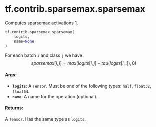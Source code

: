 <div itemscope itemtype="http://developers.google.com/ReferenceObject">
<meta itemprop="name" content="tf.contrib.sparsemax.sparsemax" />
<meta itemprop="path" content="Stable" />
</div>

# tf.contrib.sparsemax.sparsemax

Computes sparsemax activations [1].

``` python
tf.contrib.sparsemax.sparsemax(
    logits,
    name=None
)
```

<!-- Placeholder for "Used in" -->

For each batch `i` and class `j` we have
  $$sparsemax[i, j] = max(logits[i, j] - tau(logits[i, :]), 0)$$

[1]: https://arxiv.org/abs/1602.02068

#### Args:


* <b>`logits`</b>: A `Tensor`. Must be one of the following types: `half`, `float32`,
  `float64`.
* <b>`name`</b>: A name for the operation (optional).


#### Returns:

A `Tensor`. Has the same type as `logits`.
